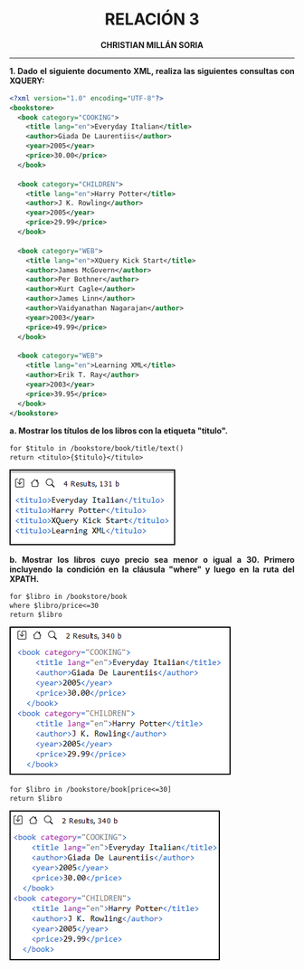 <style>
  h1, h2, h3, h4, h5, h6{
    text-align: center;
    font-weight: bold;
    border: none;
    margin-bottom: 0px;
  }

  p{
    text-align: justify;
  }

  img{
    border: 2px solid black;
  }
</style>

<h1>RELACIÓN 3</h1>

<h4>CHRISTIAN MILLÁN SORIA</h4>

<hr>

<p><b>1. Dado el siguiente documento XML, realiza las siguientes consultas con XQUERY:</b></p>

```xml
<?xml version="1.0" encoding="UTF-8"?>
<bookstore>
  <book category="COOKING">
    <title lang="en">Everyday Italian</title>
    <author>Giada De Laurentiis</author>
    <year>2005</year>
    <price>30.00</price>
  </book>

  <book category="CHILDREN">
    <title lang="en">Harry Potter</title>
    <author>J K. Rowling</author>
    <year>2005</year>
    <price>29.99</price>
  </book>

  <book category="WEB">
    <title lang="en">XQuery Kick Start</title>
    <author>James McGovern</author>
    <author>Per Bothner</author>
    <author>Kurt Cagle</author>
    <author>James Linn</author>
    <author>Vaidyanathan Nagarajan</author>
    <year>2003</year>
    <price>49.99</price>
  </book>

  <book category="WEB">
    <title lang="en">Learning XML</title>
    <author>Erik T. Ray</author>
    <year>2003</year>
    <price>39.95</price>
  </book>
</bookstore>
```

<p><b>a. Mostrar los títulos de los libros con la etiqueta "titulo".</b></p>

```xquery
for $titulo in /bookstore/book/title/text()
return <titulo>{$titulo}</titulo>
```

<img src="img/1.png">

<p><b>b. Mostrar los libros cuyo precio sea menor o igual a 30. Primero incluyendo la condición en la cláusula "where" y luego en la ruta del XPATH.</b></p>

```xquery
for $libro in /bookstore/book
where $libro/price<=30
return $libro
```

<img src="img/2.png">

```xquery
for $libro in /bookstore/book[price<=30]
return $libro
```

<img src="img/3.png">